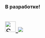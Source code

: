 ### В разработке!


<h1 style="font-weight:normal">
  <a href="https://tflashgamer.github.io/oni.html">
    <img src=https://tflashgamer.github.io/src/oni/logo.png alt="Sourcerer" width=35>
  </a>
  <a href="https://github.com/TFlashgamer/Oni-stable/blob/master/LICENSE"><img src="https://img.shields.io/github/license/sourcerer-io/sourcerer-app.svg?colorB=000000"></a>
</h1>


